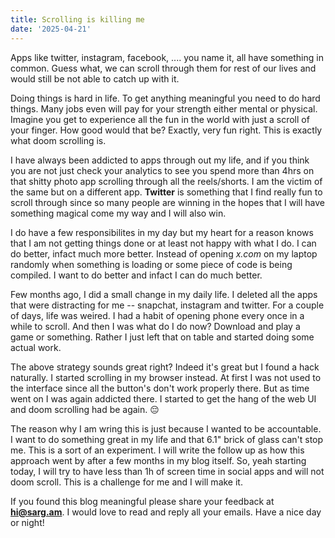```yaml
---
title: Scrolling is killing me
date: '2025-04-21'
---
```


Apps like twitter, instagram, facebook, .... you name it, all have something in common. Guess what, we can scroll through them for rest of our lives and would still be not able to catch up with it.

Doing things is hard in life. To get anything meaningful you need to do hard things. Many jobs even will pay for your strength either mental or physical. Imagine you get to experience all the fun in the world with just a scroll of your finger. How good would that be? Exactly, very fun right. This is exactly what doom scrolling is.

I have always been addicted to apps through out my life, and if you think you are not just check your analytics to see you spend more than 4hrs on that shitty photo app scrolling through all the reels/shorts. I am the victim of the same but on a different app. **Twitter** is something that I find really fun to scroll through since so many people are winning in the hopes that I will have something magical come my way and I will also win.

I do have a few responsibilites in my day but my heart for a reason knows that I am not getting things done or at least not happy with what I do. I can do better, infact much more better. Instead of opening *x.com* on my laptop randomly when something is loading or some piece of code is being compiled. I want to do better and infact I can do much better.

Few months ago, I did a small change in my daily life. I deleted all the apps that were distracting for me -- snapchat, instagram and twitter. For a couple of days, life was weired. I had a habit of opening phone every once in a while to scroll. And then I was what do I do now? Download and play a game or something. Rather I just left that on table and started doing some actual work.

The above strategy sounds great right? Indeed it's great but I found a hack naturally. I started scrolling in my browser instead. At first I was not used to the interface since all the button's don't work properly there. But as time went on I was again addicted there. I started to get the hang of the web UI and doom scrolling had be again. 😔

The reason why I am wring this is just because I wanted to be accountable. I want to do something great in my life and that 6.1" brick of glass can't stop me. This is a sort of an experiment. I will write the follow up as how this approach went by after a few months in my blog itself. So, yeah starting today, I will try to have less than 1h of screen time in social apps and will not doom scroll. This is a challenge for me and I will make it.

If you found this blog meaningful please share your feedback at **hi@sarg.am**. I would love to read and reply all your emails. Have a nice day or night!
